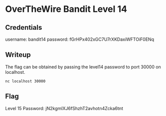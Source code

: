 # OverTheWire Bandit Level 14

## Credentials
username: bandit14
password: fGrHPx402xGC7U7rXKDaxiWFTOiF0ENq

## Writeup
The flag can be obtained by passing the level14 password to port 30000 on localhost.

`nc localhost 30000`

## Flag
Level 15 Password: jN2kgmIXJ6fShzhT2avhotn4Zcka6tnt

